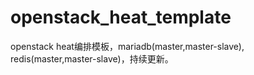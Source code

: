 # openstack_heat_template
openstack heat编排模板，mariadb(master,master-slave), redis(master,master-slave)，持续更新。
